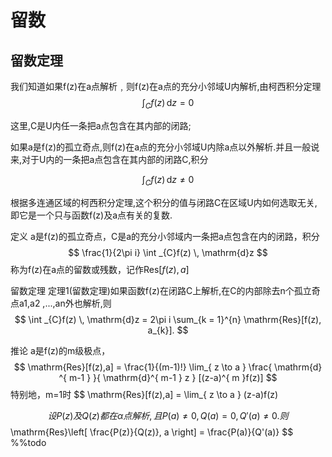 
# 留数

## 留数定理

我们知道如果f(z)在a点解析﹐则f(z)在a点的充分小邻域U内解析,由柯西积分定理
$$
\int _{C} f(z) \, \mathrm{d}z = 0 
$$

这里,C是U内任一条把a点包含在其内部的闭路;

如果a是f(z)的孤立奇点,则f(z)在a点的充分小邻域U内除a点以外解析.并且一般说来,对于U内的一条把a点包含在其内部的闭路C,积分

$$
\int _{C} f(z) \, \mathrm{d}z \neq 0 
$$


根据多连通区域的柯西积分定理,这个积分的值与闭路C在区域U内如何选取无关,即它是一个只与函数f(z)及a点有关的复数.


定义
a是f(z)的孤立奇点，C是a的充分小邻域内一条把a点包含在内的闭路，积分
$$
\frac{1}{2\pi i} \int _{C}f(z) \, \mathrm{d}z
$$
称为f(z)在a点的留数或残数，记作${ \mathrm{Res}[f(z),a] }$

留数定理
定理1(留数定理)如果函数f(z)在闭路C上解析,在C的内部除去n个孤立奇点a1,a2 ,...,an外也解析,则
$$
\int _{C}f(z) \, \mathrm{d}z = 2\pi i \sum_{k = 1}^{n} \mathrm{Res}[f(z), a_{k}].
$$

推论 a是f(z)的m级极点，
$$
\mathrm{Res}[f(z),a] = \frac{1}{(m-1)!} \lim_{ z \to a } \frac{ \mathrm{d} ^{ m-1 } }{ \mathrm{d}^{ m-1 } z } [(z-a)^{ m }f(z)]
$$
特别地，m=1时
$$
\mathrm{Res}[f(z),a] = \lim_{ z \to a } (z-a)f(z)

$$
设P(z)及Q(z)都在α点解析,且P(a)≠0,Q(a)= 0,Q'(a)≠0.则
$$
\mathrm{Res}\left[ \frac{P(z)}{Q(z)}, a \right] = \frac{P(a)}{Q'(a)}
$$
%%todo